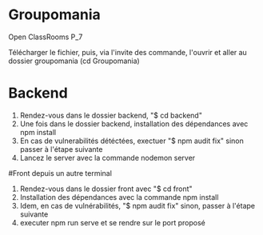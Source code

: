# Groupomania
Open ClassRooms P_7

Télécharger le fichier, puis, via l'invite des commande, l'ouvrir et aller au dossier groupomania  (cd Groupomania)

# Backend

1) Rendez-vous dans le dossier backend, "$ cd backend"
2) Une fois dans le dossier backend, installation des dépendances avec npm install
3) En cas de vulnerabilités détéctées, exectuer "$ npm audit fix" sinon passer à l'étape suivante
4) Lancez le server avec la commande nodemon server 

#Front depuis un autre terminal

1) Rendez-vous dans le dossier front avec "$ cd front"
2) Installation des dépendances avec la commande npm install
3) Idem, en cas de vulnérabilités, "$ npm audit fix" sinon, passer à l'étape suivante
4) executer npm run serve et se rendre sur le port proposé
